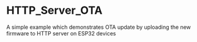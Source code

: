 # HTTP_Server_OTA
A simple example which demonstrates OTA update by uploading the new firmware to HTTP server on ESP32 devices
